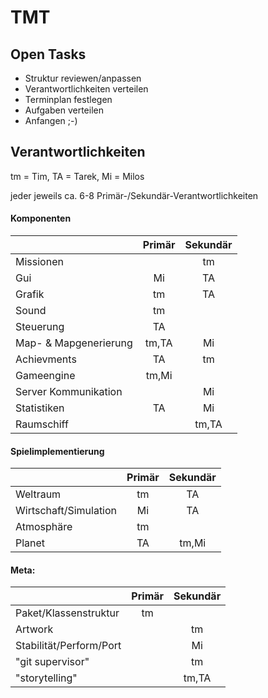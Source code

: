 TMT
===

## Open Tasks
- Struktur reviewen/anpassen
- Verantwortlichkeiten verteilen
- Terminplan festlegen
- Aufgaben verteilen
- Anfangen ;-)


## Verantwortlichkeiten
tm = Tim, 
TA = Tarek,
Mi = Milos

jeder jeweils ca. 6-8 Primär-/Sekundär-Verantwortlichkeiten

#### Komponenten
|  			| Primär 	| Sekundär	|
|:----------------------|:-------------:|:-------------:|
| Missionen		|   		| tm		|
| Gui			|   Mi		| TA		|
| Grafik		| tm		| TA  		|
| Sound			| tm		|   		|
| Steuerung		| TA		|		|
| Map- & Mapgenerierung	| tm,TA		|	Mi|
| Achievments		| TA		| tm		|
| Gameengine		| tm,Mi 		|   		|
| Server Kommunikation	|		|	Mi	|
| Statistiken		| TA		| Mi		|
| Raumschiff		|		| tm,TA		|


#### Spielimplementierung
| 			| Primär 	| Sekundär	|
|:----------------------|:-------------:|:-------------:|
| Weltraum		| tm  		| TA		|
| Wirtschaft/Simulation	| Mi		| TA		|
| Atmosphäre		| tm		|		|
| Planet		| TA  		| tm,Mi		|


#### Meta:
| 			| Primär 	| Sekundär	|
|:----------------------|:-------------:|:-------------:|
| Paket/Klassenstruktur	| tm		|		|
| Artwork		|		| tm		|
| Stabilität/Perform/Port|		|	Mi	|
| "git supervisor"	|		| tm		|
| "storytelling"	|		| tm,TA		|
